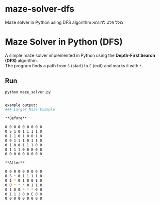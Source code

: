 # maze-solver-dfs
Maze solver in Python using DFS algorithm כולל פלט לדוגמא

# Maze Solver in Python (DFS)

A simple maze solver implemented in Python using the **Depth-First Search (DFS)** algorithm.  
The program finds a path from `S` (start) to `E` (exit) and marks it with `*`.

## Run
```bash
python maze_solver.py


example output: 
### Larger Maze Example

**Before**

0 0 0 0 0 0 0 0 0  
0 S 1 0 1 1 1 1 0  
0 1 1 0 1 0 0 1 0  
0 0 1 1 1 0 1 1 0  
0 1 0 0 1 1 1 0 0  
0 1 1 1 0 0 E 0 0  
0 0 0 0 0 0 0 0 0  

**After**

0 0 0 0 0 0 0 0 0  
0 S * 0 1 1 1 1 0  
0 1 * 0 1 0 0 1 0  
0 0 * * * 0 1 1 0  
0 1 0 0 * * * 0 0  
0 1 1 1 0 0 E 0 0  
0 0 0 0 0 0 0 0 0  
